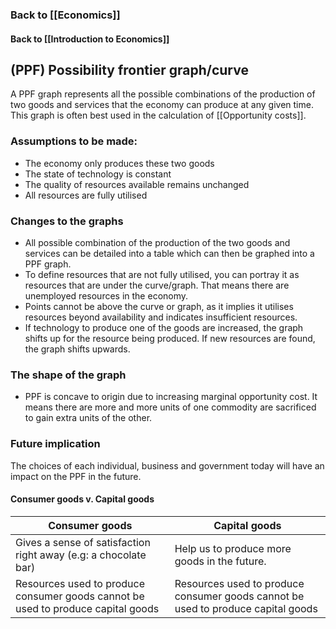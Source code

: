 ### Back to [[Economics]]
#### Back to [[Introduction to Economics]]
## (PPF) Possibility frontier graph/curve
A PPF graph represents all the possible combinations of the production of two goods and services that the economy can produce at any given time. This graph is often best used in the calculation of [[Opportunity costs]]. 
### Assumptions to be made:
* The economy only produces these two goods
* The state of technology is constant
* The quality of resources available remains unchanged
* All resources are fully utilised
### Changes to the graphs

* All possible combination of the production of the two goods and services can be detailed into a table which can then be graphed into a PPF graph. 
* To define resources that are not fully utilised, you can portray it as resources that are under the curve/graph. That means there are unemployed resources in the economy. 
* Points cannot be above the curve or graph, as it implies it utilises resources beyond availability and indicates insufficient resources. 
* If technology to produce one of the goods are increased, the graph shifts up for the resource being produced. If new resources are found, the graph shifts upwards. 
### The shape of the graph
* PPF is concave to origin due to increasing marginal opportunity cost. It means there are more and more units of one commodity are sacrificed to gain extra units of the other. 


### Future implication
The choices of each individual, business and government today will have an impact on the PPF in the future. 

#### Consumer goods v. Capital goods

| Consumer goods                                                                   | Capital goods                                                                    |
| -------------------------------------------------------------------------------- | -------------------------------------------------------------------------------- |
| Gives a sense of satisfaction right away (e.g: a chocolate bar)                  | Help us to produce more goods in the future.                                     |
| Resources used to produce consumer goods cannot be used to produce capital goods | Resources used to produce consumer goods cannot be used to produce capital goods |

